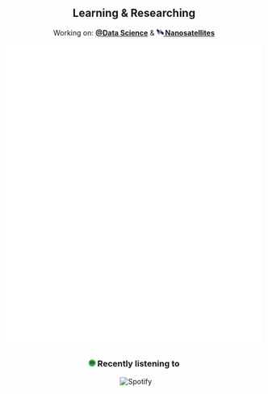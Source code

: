 <div align="center">
  <h2> Learning & Researching </h2>
  <p>Working on: <b><a href="http://uds.udec.cl/">@Data Science</a></b> & <b><a href="https://www.octaaerospace.com/"><img height="14" width="14" src="https://raw.githubusercontent.com/CxrlosKenobi/CxrlosKenobi/main/assets/icons/satellite_icon.png"/> Nanosatellites</a></b></p>
  <img src="github-metrics.svg" alt="Cool metrics"/>
<h3> <img height="14" width="14" src="https://raw.githubusercontent.com/CxrlosKenobi/CxrlosKenobi/main/assets/icons/spotify-icon.png"/>  Recently listening to </h3>
<tr>
  
&nbsp; ![Spotify](https://spotify-listeningto-90qdge6l6-ken0bi.vercel.app/api/spotify?background_color=171516#gh-light-mode-only)

<td>
</div>
